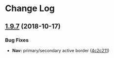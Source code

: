 # Change Log 

<a name="1.9.7"></a>
## [1.9.7](https://github.com/alibaba-fusion/next/compare/1.9.6...1.9.7) (2018-10-17)


### Bug Fixes

* **Nav:** primary/secondary active border ([4c2c211](https://github.com/alibaba-fusion/next/commit/4c2c211))



